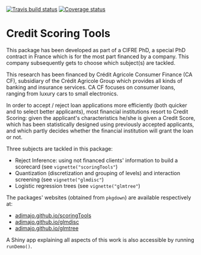 [![Travis build status](https://travis-ci.org/adimajo/scoringTools.svg?branch=master)](https://travis-ci.org/adimajo/scoringTools)
[![Coverage status](https://codecov.io/gh/adimajo/scoringTools/branch/master/graph/badge.svg)](https://codecov.io/github/adimajo/scoringTools?branch=master)

# Credit Scoring Tools

This package has been developed as part of a CIFRE PhD, a special PhD contract in France which is for the most part financed by a company. This company subsequently gets to choose which subject(s) are tackled.

This research has been financed by Crédit Agricole Consumer Finance (CA CF), subsidiary of the Crédit Agricole Group which provides all kinds of banking and insurance services. CA CF focuses on consumer loans, ranging from luxury cars to small electronics.

In order to accept / reject loan applications more efficiently (both quicker and to select better applicants), most financial institutions resort to Credit Scoring: given the applicant's characteristics he/she is given a Credit Score, which has been statistically designed using previously accepted applicants, and which partly decides whether the financial institution will grant the loan or not.

Three subjects are tackled in this package:

* Reject Inference: using not financed clients' information to build a scorecard (see `vignette("scoringTools"`)
* Quantization (discretization and grouping of levels) and interaction screening (see `vignette("glmdisc"`)
* Logistic regression trees (see `vignette("glmtree"`)

The packages' websites (obtained from `pkgdown`) are available respectively at:

* [adimajo.github.io/scoringTools](https://adimajo.github.io/scoringTools)
* [adimajo.github.io/glmdisc](https://adimajo.github.io/glmdisc)
* [adimajo.github.io/glmtree](https://adimajo.github.io/glmtree)

A Shiny app explaining all aspects of this work is also accessible by running `runDemo()`.
